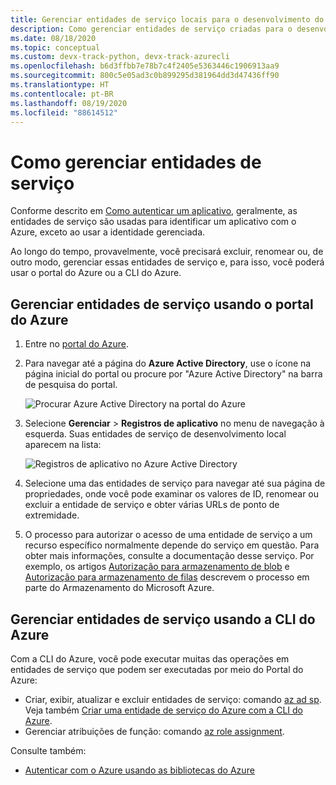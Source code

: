```yaml
---
title: Gerenciar entidades de serviço locais para o desenvolvimento do Azure
description: Como gerenciar entidades de serviço criadas para o desenvolvimento local usando o portal do Azure ou a CLI do Azure.
ms.date: 08/18/2020
ms.topic: conceptual
ms.custom: devx-track-python, devx-track-azurecli
ms.openlocfilehash: b6d3ffbb7e78b7c4f2405e5363446c1906913aa9
ms.sourcegitcommit: 800c5e05ad3c0b899295d381964dd3d47436ff90
ms.translationtype: HT
ms.contentlocale: pt-BR
ms.lasthandoff: 08/19/2020
ms.locfileid: "88614512"
---
```

# <a name="how-to-manage-service-principals"></a>Como gerenciar entidades de serviço

Conforme descrito em [Como autenticar um aplicativo](azure-sdk-authenticate.md), geralmente, as entidades de serviço são usadas para identificar um aplicativo com o Azure, exceto ao usar a identidade gerenciada.

Ao longo do tempo, provavelmente, você precisará excluir, renomear ou, de outro modo, gerenciar essas entidades de serviço e, para isso, você poderá usar o portal do Azure ou a CLI do Azure.

## <a name="manage-service-principals-using-the-azure-portal"></a>Gerenciar entidades de serviço usando o portal do Azure

1. Entre no [portal do Azure](https://portal.azure.com).

1. Para navegar até a página do **Azure Active Directory**, use o ícone na página inicial do portal ou procure por "Azure Active Directory" na barra de pesquisa do portal.

    ![Procurar Azure Active Directory na portal do Azure](media/how-to-manage-service-principals/azure-ad-portal-search.png)

1. Selecione **Gerenciar** > **Registros de aplicativo** no menu de navegação à esquerda. Suas entidades de serviço de desenvolvimento local aparecem na lista:

    ![Registros de aplicativo no Azure Active Directory](media/how-to-manage-service-principals/azure-ad-app-registrations.png)

1. Selecione uma das entidades de serviço para navegar até sua página de propriedades, onde você pode examinar os valores de ID, renomear ou excluir a entidade de serviço e obter várias URLs de ponto de extremidade.

1. O processo para autorizar o acesso de uma entidade de serviço a um recurso específico normalmente depende do serviço em questão. Para obter mais informações, consulte a documentação desse serviço. Por exemplo, os artigos [Autorização para armazenamento de blob](/azure/storage/common/storage-auth-aad-rbac-portal) e [Autorização para armazenamento de filas](/azure/storage/common/storage-auth-aad-rbac-portal) descrevem o processo em parte do Armazenamento do Microsoft Azure.

## <a name="manage-service-principals-using-the-azure-cli"></a>Gerenciar entidades de serviço usando a CLI do Azure

Com a CLI do Azure, você pode executar muitas das operações em entidades de serviço que podem ser executadas por meio do Portal do Azure:

- Criar, exibir, atualizar e excluir entidades de serviço: comando [az ad sp](/cli/azure/ad/sp?view=azure-cli-latest). Veja também [Criar uma entidade de serviço do Azure com a CLI do Azure](/cli/azure/create-an-azure-service-principal-azure-cli?view=azure-cli-latest).
- Gerenciar atribuições de função: comando [az role assignment](/cli/azure/role/assignment?view=azure-cli-latest).

Consulte também:

- [Autenticar com o Azure usando as bibliotecas do Azure](azure-sdk-authenticate.md)
